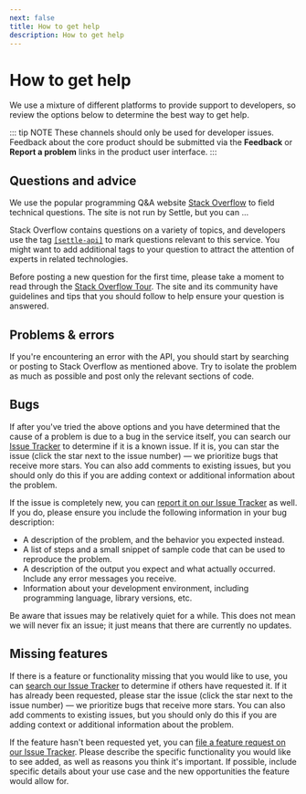```yaml
---
next: false
title: How to get help
description: How to get help
---
```


# How to get help

We use a mixture of different platforms to provide support to developers, so review the options below to determine the best way to get help.

::: tip NOTE
These channels should only be used for developer issues. Feedback about the core product should be submitted via the **Feedback** or **Report a problem** links in the product user interface.
:::

## Questions and advice
We use the popular programming Q&A website [Stack Overflow](https://stackoverflow.com/questions/tagged/settle-api) to field technical questions. The site is not run by Settle, but you can ...

Stack Overflow contains questions on a variety of topics, and developers use the tag [`[settle-api]`](https://stackoverflow.com/questions/tagged/settle-api) to mark questions relevant to this service. You might want to add additional tags to your question to attract the attention of experts in related technologies.

Before posting a new question for the first time, please take a moment to read through the [Stack Overflow Tour](https://stackoverflow.com/tour). The site and its community have guidelines and tips that you should follow to help ensure your question is answered.

## Problems & errors

If you're encountering an error with the API, you should start by searching or posting to Stack Overflow as mentioned above. Try to isolate the problem as much as possible and post only the relevant sections of code.

## Bugs

If after you've tried the above options and you have determined that the cause of a problem is due to a bug in the service itself, you can search our [Issue Tracker]() to determine if it is a known issue. If it is, you can star the issue (click the star next to the issue number) — we prioritize bugs that receive more stars. You can also add comments to existing issues, but you should only do this if you are adding context or additional information about the problem.

If the issue is completely new, you can [report it on our Issue Tracker]() as well. If you do, please ensure you include the following information in your bug description:

- A description of the problem, and the behavior you expected instead.
- A list of steps and a small snippet of sample code that can be used to reproduce the problem.
- A description of the output you expect and what actually occurred. Include any error messages you receive.
- Information about your development environment, including programming language, library versions, etc.

Be aware that issues may be relatively quiet for a while. This does not mean we will never fix an issue; it just means that there are currently no updates.

## Missing features

If there is a feature or functionality missing that you would like to use, you can [search our Issue Tracker]() to determine if others have requested it. If it has already been requested, please star the issue (click the star next to the issue number) — we prioritize bugs that receive more stars. You can also add comments to existing issues, but you should only do this if you are adding context or additional information about the problem.

If the feature hasn't been requested yet, you can [file a feature request on our Issue Tracker](). Please describe the specific functionality you would like to see added, as well as reasons you think it's important. If possible, include specific details about your use case and the new opportunities the feature would allow for.
